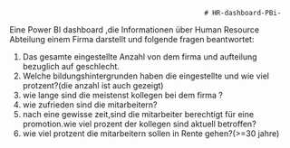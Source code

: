                                                     # HR-dashboard-PBi-
Eine Power BI dashboard ,die Informationen über Human Resource Abteilung einem Firma darstellt und folgende fragen beantwortet:
  
  1) Das gesamte eingestellte Anzahl von dem firma und aufteilung bezuglich auf geschlecht.
  2) Welche bildungshintergrunden haben die eingestellte und wie viel protzent?(die anzahl ist auch gezeigt)
  3) wie lange sind die meistenst kollegen bei dem firma  ? 
  4) wie zufrieden sind die mitarbeitern?
  5) nach eine gewisse zeit,sind die mitarbeiter berechtigt für eine promotion.wie viel prozent der kollegen sind aktuell betroffen?
  6) wie viel protzent die mitarbeitern sollen in Rente gehen?(>=30 jahre)
